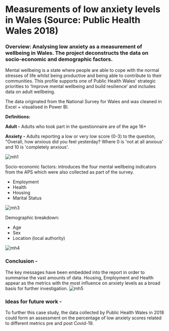 # Measurements of low anxiety levels in Wales (Source: Public Health Wales 2018)

### Overview: Analysing low anxiety as a measurement of wellbeing in Wales. The project deconstructs the data on socio-economic and demographic factors.

Mental wellbeing is a state where people are able to cope with the normal stresses of life whilst being productive and being able to contribute to their communities. This profile supports one of Public Health Wales’ strategic priorities to ‘Improve mental wellbeing and build resilience’ and includes data on adult wellbeing.

The data originated from the National Survey for Wales and was cleaned in Excel + visualised in Power BI. 

**Definitions:**

**Adult -** Adults who took part in the questionnaire are of the age 16+

**Anxiety -** Adults reporting a low or very low score (0-3) to the question, "Overall, how anxious did you feel yesterday? Where 0 is 'not at all anxious' and 10 is 'completely anxious'.

![mh1](https://user-images.githubusercontent.com/99413257/157246825-0eccabd6-93b2-4465-9a0b-598b89c56c6f.jpg)

Socio-economic factors: 
introduces the four mental wellbeing indicators from the APS which were also collected as part of the survey. 

- Employment
- Health
- Housing
- Marital Status


![mh3](https://user-images.githubusercontent.com/99413257/157246982-7765182c-cd8e-473f-b5c0-42c5272117a8.jpg)

Demographic breakdown:

- Age
- Sex
- Location (local authority)


![mh4](https://user-images.githubusercontent.com/99413257/157246998-e355c668-d4bd-4085-abd1-f68420520bc9.jpg)

### Conclusion -
The key messages have been embedded into the report in order to summarise the vast amounts of data. Housing, Employment and Health appear as the metrics with the most influence on anxiety levels as a broad basis for further investigation. 
![mh5](https://user-images.githubusercontent.com/99413257/157247014-77013f73-adfb-4780-a002-28246ee9af39.jpg)

### Ideas for future work -

To further this case study, the data collected by Public Health Wales in 2018 could form an assessment on the percentage of low anxiety scores related to different metrics pre and post Covid-19. 
